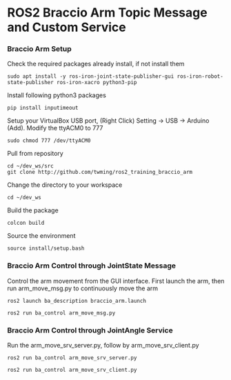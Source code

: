 # ROS2 Braccio Arm Topic Message and Custom Service

### Braccio Arm Setup 
Check the required packages already install, if not install them
```
sudo apt install -y ros-iron-joint-state-publisher-gui ros-iron-robot-state-publisher ros-iron-xacro python3-pip
```
Install following python3 packages
```
pip install inputimeout
```
Setup your VirtualBox USB port, (Right Click) Setting -> USB -> Arduino (Add). Modify the ttyACM0 to 777
```
sudo chmod 777 /dev/ttyACM0
```
Pull from repository
```
cd ~/dev_ws/src
git clone http://github.com/twming/ros2_training_braccio_arm
```
Change the directory to your workspace
```
cd ~/dev_ws
```
Build the package 
```
colcon build
```
Source the environment
```
source install/setup.bash
```

### Braccio Arm Control through JointState Message
Control the arm movement from the GUI interface. First launch the arm, then run arm_move_msg.py to continuously move the arm
```
ros2 launch ba_description braccio_arm.launch
```
```
ros2 run ba_control arm_move_msg.py
```

### Braccio Arm Control through JointAngle Service
Run the arm_move_srv_server.py, follow by arm_move_srv_client.py
```
ros2 run ba_control arm_move_srv_server.py
```
```
ros2 run ba_control arm_move_srv_client.py
```
